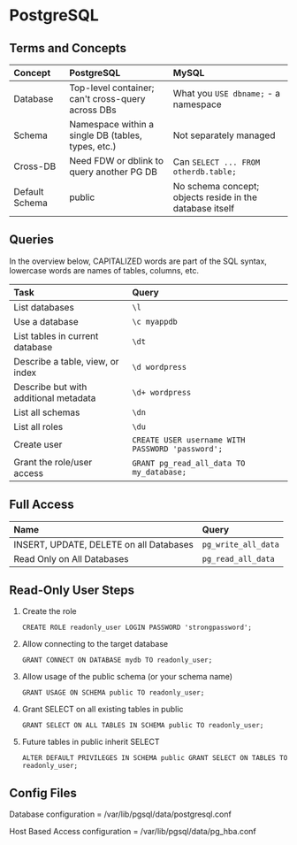 # PostgreSQL

## Terms and Concepts

| Concept           | PostgreSQL                                            | MySQL                                                     |
| :---              | :---                                                  | :---                                                      |
| Database          | Top-level container; can't cross-query across DBs     | What you `USE dbname;` - a namespace                      |
| Schema            | Namespace within a single DB (tables, types, etc.)    | Not separately managed                                    |
| Cross-DB          | Need FDW or dblink to query another PG DB             | Can `SELECT ... FROM otherdb.table;`                      |
| Default Schema    | public                                                | No schema concept; objects reside in the database itself  |

## Queries

In the overview below, CAPITALIZED words are part of the SQL syntax, lowercase words are names of tables, columns, etc.

| Task                                  | Query                                             |
| :---                                  | :---                                              |
| List databases                        | `\l`                                              |
| Use a database                        | `\c myappdb`                                      |
| List tables in current database       | `\dt`                                             |
| Describe a table, view, or index      | `\d wordpress`                                    |
| Describe but with additional metadata | `\d+ wordpress`                                   |
| List all schemas                      | `\dn`                                             |
| List all roles                        | `\du`                                             |
| Create user                           | `CREATE USER username WITH PASSWORD 'password';`  |
| Grant the role/user access            | `GRANT pg_read_all_data TO my_database;`          |

## Full Access

| Name                                      | Query                        |
| :---                                      | :---                         |
| INSERT, UPDATE, DELETE on all Databases   | `pg_write_all_data`          |
| Read Only on All Databases                | `pg_read_all_data`           |

## Read-Only User Steps

1. Create the role

    `CREATE ROLE readonly_user LOGIN PASSWORD 'strongpassword';`

2. Allow connecting to the target database

    `GRANT CONNECT ON DATABASE mydb TO readonly_user;`

3. Allow usage of the public schema (or your schema name)

    `GRANT USAGE ON SCHEMA public TO readonly_user;`

4. Grant SELECT on all existing tables in public

    `GRANT SELECT ON ALL TABLES IN SCHEMA public TO readonly_user;`

5. Future tables in public inherit SELECT

    `ALTER DEFAULT PRIVILEGES IN SCHEMA public GRANT SELECT ON TABLES TO readonly_user;`

## Config Files

Database configuration = /var/lib/pgsql/data/postgresql.conf

Host Based Access configuration = /var/lib/pgsql/data/pg_hba.conf
